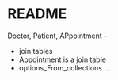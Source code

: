 # README

Doctor, Patient, APpointment - 
- join tables
- Appointment is a join table
- options_From_collections ...
